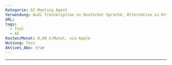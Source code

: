 ```yaml
---
Kategorie: AI Meeting Agent
Verwendung: Audi Transkription in Deutscher Sprache, Alternative zu Otter.ai
URL: 
tags:
  - Tool
  - AI
Kosten/Monat: 9,99 €/Monat, via Apple
Nutzung: Test
Aktives_Abo: true
---
```

---

